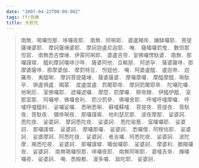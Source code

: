 ```yaml
---
date: "2007-04-22T00:00:00Z"
tags: ff/仿佛
title: 大悲咒
---
```


> 南無．喝囉怛那．哆囉夜耶． 
> 南無．阿唎耶． 
> 婆盧羯帝．爍缽囉耶． 
> 菩提薩埵婆耶． 
> 摩訶薩埵婆耶． 
> 摩訶迦盧尼迦耶． 
> 唵． 
> 薩皤囉罰曳． 
> 數怛那怛寫． 
> 南無悉吉慄埵．伊蒙阿唎耶． 
> 婆盧吉帝．室佛囉愣馱婆． 
> 南無．那囉謹墀． 
> 醯利摩訶皤哆沙咩． 
> 薩婆阿他．豆輸朋． 
> 阿逝孕． 
> 薩婆薩哆．那摩婆薩哆．那摩婆伽． 
> 摩罰特豆． 
> 怛姪他． 
> 唵．阿婆盧醯． 
> 盧迦帝． 
> 迦羅帝． 
> 夷醯唎． 
> 摩訶菩提薩埵． 
> 薩婆薩婆． 
> 摩囉摩囉． 
> 摩醯摩醯．唎馱孕． 
> 俱盧俱盧．羯蒙． 
> 度盧度盧．罰闍耶帝． 
> 摩訶罰闍耶帝． 
> 陀囉陀囉． 
> 地唎尼． 
> 室佛囉耶． 
> 遮囉遮囉． 
> 摩麼．罰摩囉． 
> 穆帝隸． 
> 伊醯伊醯． 
> 室那室那． 
> 阿囉嘇．佛囉舍利． 
> 罰沙罰參． 
> 佛囉舍耶． 
> 呼嚧呼嚧摩囉． 
> 呼嚧呼嚧醯利． 
> 娑囉娑囉． 
> 悉唎悉唎． 
> 蘇嚧蘇嚧． 
> 菩提夜．菩提夜． 
> 菩馱夜．菩馱夜． 
> 彌帝唎夜． 
> 那囉謹墀． 
> 地利瑟尼那． 
> 波夜摩那． 
> 娑婆訶． 
> 悉陀夜． 
> 娑婆訶． 
> 摩訶悉陀夜． 
> 娑婆訶． 
> 悉陀喻藝． 
> 室皤囉耶． 
> 娑婆訶． 
> 那囉謹墀． 
> 娑婆訶． 
> 摩囉那囉． 
> 娑婆訶． 
> 悉囉僧．阿穆佉耶． 
> 娑婆訶． 
> 娑婆摩訶．阿悉陀夜． 
> 娑婆訶． 
> 者吉囉．阿悉陀夜． 
> 娑婆訶． 
> 波陀摩．羯悉陀夜． 
> 娑婆訶． 
> 那囉謹墀．皤伽囉耶． 
> 娑婆訶． 
> 摩婆利．勝羯囉夜． 
> 娑婆訶． 
> 南無喝囉怛那．哆囉夜耶． 
> 南無阿唎耶． 
> 婆嚧吉帝． 
> 爍皤囉夜． 
> 娑婆訶． 
> 唵．悉殿都． 
> 漫多囉． 
> 跋陀耶． 
> 娑婆訶．
